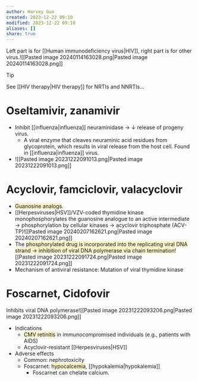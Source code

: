 ```yaml
---
author: Harvey Guo
created: 2023-12-22 09:10
modified: 2023-12-22 09:10
aliases: []
share: true
---
```

Left part is for [[Human immunodeficiency virus|HIV]], right part is for other virus.![[Pasted image 20240114163028.png|Pasted image 20240114163028.png]]
>[!tip] 
>See [[HIV therapy|HIV therapy]] for NRTIs and NNRTIs...
# Oseltamivir, zanamivir
- Inhibit [[influenza|influenza]] neuraminidase → ↓ release of progeny virus.
	- A viral enzyme that cleaves neuraminic acid residues from glycoprotein, which results in viral release from the host cell. Found in [[influenza|influenza]] virus.
- ![[Pasted image 20231222091013.png|Pasted image 20231222091013.png]]
# Acyclovir, famciclovir, valacyclovir
- <span style="background:rgba(240, 200, 0, 0.2)">Guanosine analogs</span>. 
- [[Herpesviruses|HSV]]/VZV-coded thymidine kinase monophosphorylates the guanosine analogue to an active intermediate → phosphorylation by cellular kinases → acyclovir triphosphate (ACV-TP)![[Pasted image 20240207162621.png|Pasted image 20240207162621.png]]
- The <span style="background:rgba(240, 200, 0, 0.2)">phosphorylated drug is incorporated into the replicating viral DNA strand → inhibition of viral DNA polymerase via chain termination</span>![[Pasted image 20231222091724.png|Pasted image 20231222091724.png]]
- Mechanism of antiviral resistance: Mutation of viral thymidine kinase

# Foscarnet, Cidofovir
Inhibits viral DNA polymerase![[Pasted image 20231222093206.png|Pasted image 20231222093206.png]]
- Indications
	- <span style="background:rgba(240, 200, 0, 0.2)">CMV retinitis</span> in immunocompromised individuals (e.g., patients with AIDS)
	- Acyclovir-resistant [[Herpesviruses|HSV]]
- Adverse effects
	- Common: nephrotoxicity
	- Foscarnet: <span style="background:rgba(240, 200, 0, 0.2)">hypocalcemia</span>, [[hypokalemia|hypokalemia]]
		- Foscarnet can chelate calcium.